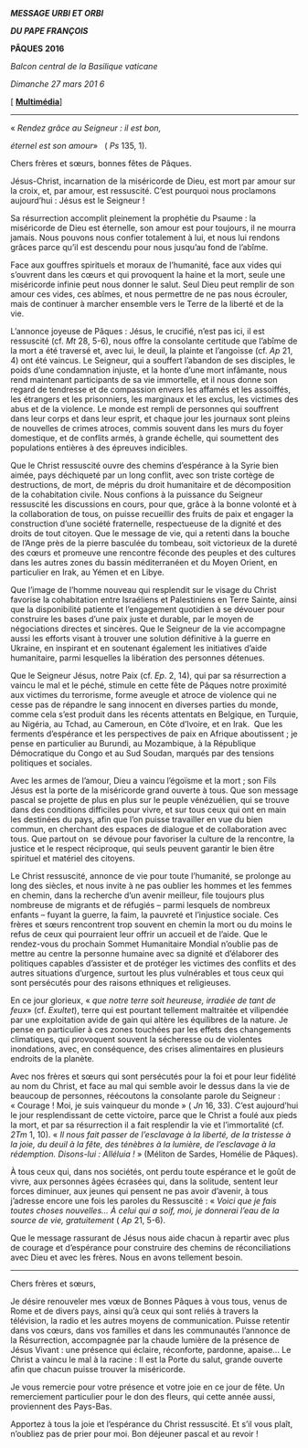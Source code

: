 ***MESSAGE URBI ET ORBI***

***DU PAPE FRANÇOIS***

**PÂQUES** **2016**

*Balcon* *central de la Basilique vaticane*

*Dimanche 27 mars 201* *6*

[ **[Multimédia](http://w2.vatican.va/content/francesco/fr/events/event.dir.html/content/vaticanevents/fr/2016/3/27/urbietorbi.html)**]

* * *

« *Rendez grâce au Seigneur : il est bon,*

*éternel est son amour*»   ( *Ps* 135, 1).

Chers frères et sœurs, bonnes fêtes de Pâques.

Jésus-Christ, incarnation de la miséricorde de Dieu, est mort par amour sur la croix, et, par amour, est ressuscité. C’est pourquoi nous proclamons aujourd’hui : Jésus est le Seigneur !

Sa résurrection accomplit pleinement la prophétie du Psaume : la miséricorde de Dieu est éternelle, son amour est pour toujours, il ne mourra jamais. Nous pouvons nous confier totalement à lui, et nous lui rendons grâces parce qu’il est descendu pour nous jusqu’au fond de l’abîme.

Face aux gouffres spirituels et moraux de l’humanité, face aux vides qui s’ouvrent dans les cœurs et qui provoquent la haine et la mort, seule une miséricorde infinie peut nous donner le salut. Seul Dieu peut remplir de son amour ces vides, ces abîmes, et nous permettre de ne pas nous écrouler, mais de continuer à marcher ensemble vers le Terre de la liberté et de la vie.

L’annonce joyeuse de Pâques : Jésus, le crucifié, n’est pas ici, il est ressuscité (cf. *Mt* 28, 5-6), nous offre la consolante certitude que l’abîme de la mort a été traversé et, avec lui, le deuil, la plainte et l’angoisse (cf. *Ap* 21, 4) ont été vaincus. Le Seigneur, qui a souffert l’abandon de ses disciples, le poids d’une condamnation injuste, et la honte d’une mort infâmante, nous rend maintenant participants de sa vie immortelle, et il nous donne son regard de tendresse et de compassion envers les affamés et les assoiffés, les étrangers et les prisonniers, les marginaux et les exclus, les victimes des abus et de la violence. Le monde est rempli de personnes qui souffrent dans leur corps et dans leur esprit, et chaque jour les journaux sont pleins de nouvelles de crimes atroces, commis souvent dans les murs du foyer domestique, et de conflits armés, à grande échelle, qui soumettent des populations entières à des épreuves indicibles.

Que le Christ ressuscité ouvre des chemins d’espérance à la Syrie bien aimée, pays déchiqueté par un long conflit, avec son triste cortège de destructions, de mort, de mépris du droit humanitaire et de décomposition de la cohabitation civile. Nous confions à la puissance du Seigneur ressuscité les discussions en cours, pour que, grâce à la bonne volonté et à la collaboration de tous, on puisse recueillir des fruits de paix et engager la construction d’une société fraternelle, respectueuse de la dignité et des droits de tout citoyen. Que le message de vie, qui a retenti dans la bouche de l’Ange près de la pierre basculée du tombeau, soit victorieux de la dureté des cœurs et promeuve une rencontre féconde des peuples et des cultures dans les autres zones du bassin méditerranéen et du Moyen Orient, en particulier en Irak, au Yémen et en Libye.

Que l’image de l’homme nouveau qui resplendit sur le visage du Christ favorise la cohabitation entre Israéliens et Palestiniens en Terre Sainte, ainsi que la disponibilité patiente et l’engagement quotidien à se dévouer pour  construire les bases d’une paix juste et durable, par le moyen de négociations directes et sincères. Que le Seigneur de la vie accompagne aussi les efforts visant à trouver une solution définitive à la guerre en Ukraine, en inspirant et en soutenant également les initiatives d’aide humanitaire, parmi lesquelles la libération des personnes détenues.

Que le Seigneur Jésus, notre Paix (cf. *Ep*. 2, 14), qui par sa résurrection a vaincu le mal et le péché, stimule en cette fête de Pâques notre proximité aux victimes du terrorisme, forme aveugle et atroce de violence qui ne cesse pas de répandre le sang innocent en diverses parties du monde, comme cela s’est produit dans les récents attentats en Belgique, en Turquie, au Nigéria, au Tchad, au Cameroun, en Côte d’Ivoire, et en Irak.  Que les ferments d’espérance et les perspectives de paix en Afrique aboutissent ; je pense en particulier au Burundi, au Mozambique, à la République Démocratique du Congo et au Sud Soudan, marqués par des tensions politiques et sociales.

Avec les armes de l’amour, Dieu a vaincu l’égoïsme et la mort ; son Fils Jésus est la porte de la miséricorde grand ouverte à tous. Que son message pascal se projette de plus en plus sur le peuple vénézuélien, qui se trouve dans des conditions difficiles pour vivre, et sur tous ceux qui ont en main les destinées du pays, afin que l’on puisse travailler en vue du bien commun, en cherchant des espaces de dialogue et de collaboration avec tous. Que partout on  se dévoue pour favoriser la culture de la rencontre, la justice et le respect réciproque, qui seuls peuvent garantir le bien être spirituel et matériel des citoyens.

Le Christ ressuscité, annonce de vie pour toute l’humanité, se prolonge au long des siècles, et nous invite à ne pas oublier les hommes et les femmes en chemin, dans la recherche d’un avenir meilleur, file toujours plus nombreuse de migrants et de réfugiés – parmi lesquels de nombreux enfants – fuyant la guerre, la faim, la pauvreté et l’injustice sociale. Ces frères et sœurs rencontrent trop souvent en chemin la mort ou du moins le refus de ceux qui pourraient leur offrir un accueil et de l’aide. Que le rendez-vous du prochain Sommet Humanitaire Mondial n’oublie pas de mettre au centre la personne humaine avec sa dignité et d’élaborer des politiques capables d’assister et de protéger les victimes des conflits et des autres situations d’urgence, surtout les plus vulnérables et tous ceux qui sont persécutés pour des raisons ethniques et religieuses.

En ce jour glorieux, « *que notre terre soit heureuse, irradiée de tant de feux*» (cf. *Exultet*), terre qui est pourtant tellement maltraitée et vilipendée par une exploitation avide de gain qui altère les équilibres de la nature. Je pense en particulier à ces zones touchées par les effets des changements climatiques, qui provoquent souvent la sécheresse ou de violentes inondations, avec, en conséquence, des crises alimentaires en plusieurs endroits de la planète.

Avec nos frères et sœurs qui sont persécutés pour la foi et pour leur fidélité au nom du Christ, et face au mal qui semble avoir le dessus dans la vie de beaucoup de personnes, réécoutons la consolante parole du Seigneur : « Courage ! Moi, je suis vainqueur du monde » ( *Jn* 16, 33). C’est aujourd’hui le jour resplendissant de cette victoire, parce que le Christ a foulé aux pieds la mort, et par sa résurrection il a fait resplendir la vie et l’immortalité (cf. *2Tm* 1, 10). « *Il nous fait passer de l’esclavage à la liberté, de la tristesse à la joie, du deuil à la fête, des ténèbres à la lumière, de l’esclavage à la rédemption. Disons-lui : Alléluia !* » (Méliton de Sardes, Homélie de Pâques).

À tous ceux qui, dans nos sociétés, ont perdu toute espérance et le goût de vivre, aux personnes âgées écrasées qui, dans la solitude, sentent leur forces diminuer, aux jeunes qui pensent ne pas avoir d’avenir, à tous j’adresse encore une fois les paroles du Ressuscité : « *Voici que je fais toutes choses nouvelles… À celui qui a soif, moi, je donnerai l’eau de la source de vie, gratuitement* ( *Ap* 21, 5-6).

Que le message rassurant de Jésus nous aide chacun à repartir avec plus de courage et d’espérance pour construire des chemins de réconciliations avec Dieu et avec les frères. Nous en avons tellement besoin.

* * *

Chers frères et sœurs,

Je désire renouveler mes vœux de Bonnes Pâques à vous tous, venus de Rome et de divers pays, ainsi qu’à ceux qui sont reliés à travers la télévision, la radio et les autres moyens de communication. Puisse retentir dans vos cœurs, dans vos familles et dans les communautés l’annonce de la Résurrection, accompagnée par la chaude lumière de la présence de Jésus Vivant : une présence qui éclaire, réconforte, pardonne, apaise... Le Christ a vaincu le mal à la racine : Il est la Porte du salut, grande ouverte afin que chacun puisse trouver la miséricorde.

Je vous remercie pour votre présence et votre joie en ce jour de fête. Un remerciement particulier pour le don des fleurs, qui cette année aussi, proviennent des Pays-Bas.

Apportez à tous la joie et l’espérance du Christ ressuscité. Et s’il vous plaît, n’oubliez pas de prier pour moi. Bon déjeuner pascal et au revoir !